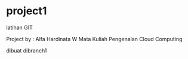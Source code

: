 # project1
latihan GIT

Project by : Alfa Hardinata W
Mata Kuliah Pengenalan Cloud Computing

dibuat dibranch1